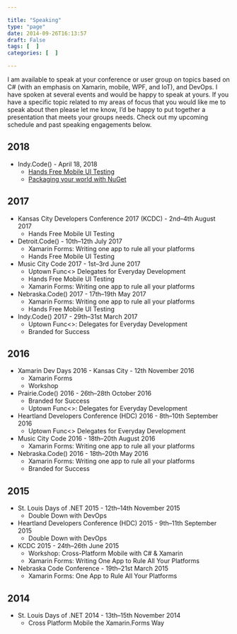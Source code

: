 ```yaml
---

title: "Speaking"
type: "page"
date: 2014-09-26T16:13:57
draft: False
tags: [  ]
categories: [  ]

---
```


I am available to speak at your conference or user group on topics based on C# (with an emphasis on Xamarin, mobile, WPF, and IoT), and DevOps. I have spoken at several events and would be happy to speak at yours. If you have a specific topic related to my areas of focus that you would like me to speak about then please let me know, I’d be happy to put together a presentation that meets your groups needs. Check out my upcoming schedule and past speaking engagements below.

<!--
## Current Topics

* Xamarin Forms: Writing One App to Rule All Your Platforms
* Leveraging NuGet In Your Projects
* Hands Free Mobile UI Testing
* Uptown Func<>: Delegates for Every Day Development
* Double Down with DevOps
* Cross-Platform Mobile with C# and Xamarin (8 hour Workshop)
-->

## 2018

* Indy.Code() - April 18, 2018
  * [Hands Free Mobile UI Testing](https://indycode.amegala.com/Sessions/605)
  * [Packaging your world with NuGet](https://indycode.amegala.com/Sessions/593)

## 2017
* Kansas City Developers Conference 2017 (KCDC) - 2nd–4th August 2017
  * Hands Free Mobile UI Testing
* Detroit.Code() - 10th–12th July 2017
  * Xamarin Forms: Writing one app to rule all your platforms
  * Hands Free Mobile UI Testing
* Music City Code 2017 - 1st–3rd June 2017
  * Uptown Func<> Delegates for Everyday Development
  * Hands Free Mobile UI Testing
  * Xamarin Forms: Writing one app to rule all your platforms
* Nebraska.Code() 2017 - 17th–19th May 2017
  * Xamarin Forms: Writing one app to rule all your platforms
  * Hands Free Mobile UI Testing
* Indy.Code() 2017 - 29th–31st March 2017
  * Uptown Func<>: Delegates for Everyday Development
  * Branded for Success

## 2016
* Xamarin Dev Days 2016 - Kansas City - 12th November 2016
  * Xamarin Forms
  * Workshop
* Prairie.Code() 2016 - 26th–28th October 2016
  * Branded for Success
  * Uptown Func<>: Delegates for Everyday Development
* Heartland Developers Conference (HDC) 2016 - 8th–10th September 2016
  * Uptown Func<> Delegates for Everyday Development
* Music City Code 2016 - 18th–20th August 2016
  * Xamarin Forms: Writing one app to rule all your platforms
* Nebraska.Code() 2016 - 18th–20th May 2016
  * Xamarin Forms: Writing one app to rule all your platforms
  * Branded for Success

## 2015
* St. Louis Days of .NET 2015 - 12th–14th November 2015
  * Double Down with DevOps
* Heartland Developers Conference (HDC) 2015 - 9th–11th September 2015
  * Double Down with DevOps
* KCDC 2015 - 24th–26th June 2015
  * Workshop: Cross-Platform Mobile with C# & Xamarin
  * Xamarin Forms: Writing One App to Rule All Your Platforms
* Nebraska Code Conference - 19th–21st March 2015
  * Xamarin Forms: One App to Rule All Your Platforms

## 2014
* St. Louis Days of .NET 2014 - 13th–15th November 2014
  * Cross Platform Mobile the Xamarin.Forms Way
